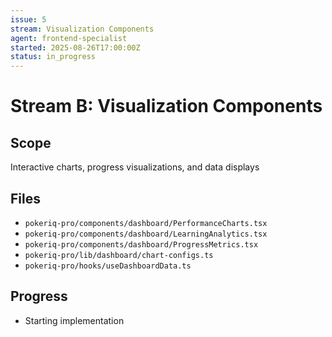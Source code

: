 ```yaml
---
issue: 5
stream: Visualization Components
agent: frontend-specialist
started: 2025-08-26T17:00:00Z
status: in_progress
---
```


# Stream B: Visualization Components

## Scope
Interactive charts, progress visualizations, and data displays

## Files
- `pokeriq-pro/components/dashboard/PerformanceCharts.tsx`
- `pokeriq-pro/components/dashboard/LearningAnalytics.tsx`
- `pokeriq-pro/components/dashboard/ProgressMetrics.tsx`
- `pokeriq-pro/lib/dashboard/chart-configs.ts`
- `pokeriq-pro/hooks/useDashboardData.ts`

## Progress
- Starting implementation